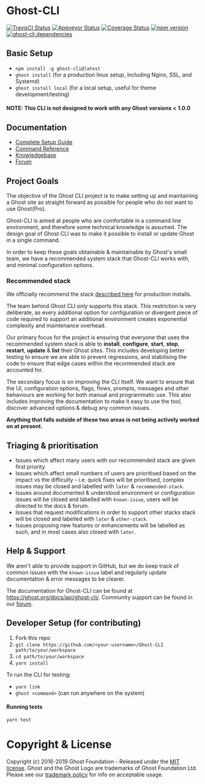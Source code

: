 # Ghost-CLI

[![TravisCI Status](https://travis-ci.org/TryGhost/Ghost-CLI.svg?branch=master)](https://travis-ci.org/TryGhost/Ghost-CLI)
[![Appveyor Status](https://ci.appveyor.com/api/projects/status/drkas41sgvbdn9ca?svg=true)](https://ci.appveyor.com/project/acburdine/ghost-cli)
[![Coverage Status](https://coveralls.io/repos/github/TryGhost/Ghost-CLI/badge.svg?branch=master)](https://coveralls.io/github/TryGhost/Ghost-CLI?branch=master)
[![npm version](https://img.shields.io/npm/v/ghost-cli.svg)](https://npmjs.com/package/ghost-cli/)
[![ghost-cli dependencies](https://david-dm.org/TryGhost/Ghost-CLI.svg)](https://david-dm.org/TryGhost/Ghost-CLI)

## Basic Setup

- `npm install -g ghost-cli@latest`
- `ghost install` (for a production linux setup, including Nginx, SSL, and Systemd)
- `ghost install local` (for a local setup, useful for theme development/testing)

#### NOTE: This CLI is not designed to work with any Ghost versions < 1.0.0

## Documentation

- [Complete Setup Guide](https://ghost.org/docs/install/ubuntu/)
- [Command Reference](https://ghost.org/docs/api/ghost-cli/)
- [Knowledgebase](https://ghost.org/docs/api/ghost-cli/knowledgebase/)
- [Forum](https://forum.ghost.org)

## Project Goals

The objective of the Ghost CLI project is to make setting up and maintaining a Ghost site as straight forward as possible for people who do not want to use Ghost(Pro).

Ghost-CLI is aimed at people who are comfortable in a command line environment, and therefore some technical knowledge is assumed. The design goal of Ghost CLI was to make it possible to install or update Ghost in a single command.

In order to keep these goals obtainable & maintainable by Ghost's small team, we have a recommended system stack that Ghost-CLI works with, and minimal configuration options.

### Recommended stack

We officially recommend the stack [described here](https://ghost.org/docs/install/ubuntu/) for production installs.

The team behind Ghost CLI _only_ supports this stack. This restriction is very deliberate, as every additional option for configuration or divergent piece of code required to support an additional environment creates exponential complexity and maintenance overhead.

Our primary focus for the project is ensuring that everyone that uses the recommended system stack is able to **install**, **configure**, **start**, **stop**, **restart**, **update** & **list** their Ghost sites. This includes developing better testing to ensure we are able to prevent regressions, and stabilising the code to ensure that edge cases within the recommended stack are accounted for.

The secondary focus is on improving the CLI itself. We want to ensure that the UI, configuration options, flags, flows, prompts, messages and other behaviours are working for both manual and programmatic use. This also includes improving the documentation to make it easy to use the tool, discover advanced options & debug any common issues.

**Anything that falls outside of these two areas is not being actively worked on at present.**

## Triaging & prioritisation

- Issues which affect many users with our recommended stack are given first priority
- Issues which affect small numbers of users are prioritised based on the impact vs the difficulty - i.e. quick fixes will be prioritised, complex issues may be closed and labelled with `later` & `recommended-stack`.
- Issues around documented & understood environment or configuration issues will be closed and labelled with `known-issue`, users will be directed to the docs & forum.
- Issues that request modifications in order to support other stacks stack will be closed and labelled with `later` & `other-stack`.
- Issues proposing new features or enhancements will be labelled as such, and in most cases also closed with `later`.

## Help & Support

We aren't able to provide support in GitHub, but we do keep track of common issues with the `known-issue` label and regularly update documentation & error messages to be clearer.

The documentation for Ghost-CLI can be found at https://ghost.org/docs/api/ghost-cli/. Community support can be found in our [forum](https://forum.ghost.org).


## Developer Setup (for contributing)

1. Fork this repo
2. `git clone https://github.com/<your-username>/Ghost-CLI path/to/your/workspace`
3. `cd path/to/your/workspace`
4. `yarn install`

To run the CLI for testing:

- `yarn link`
- `ghost <command>` (can run anywhere on the system)

#### Running tests

```sh
yarn test
```

# Copyright & License

Copyright (c) 2016-2019 Ghost Foundation - Released under the [MIT license](LICENSE). Ghost and the Ghost Logo are trademarks of Ghost Foundation Ltd. Please see our [trademark policy](https://ghost.org/trademark/) for info on acceptable usage.
